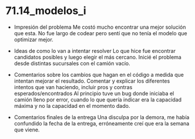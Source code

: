 # 71.14_modelos_i

- Impresión del problema
Me costó mucho encontrar una mejor solución que esta. No fue largo de codear pero sentí que no tenía el modelo que optimizar mejor.

- Ideas de como lo van a intentar resolver
Lo que hice fue encontrar candidatos posibles y luego elegir el más cercano. Inicié el problema desde distintas sucursales con el camión vacío.

- Comentarios sobre los cambios que hagan en el código a medida que intentan mejorar el resultado. Comentar y explicar los diferentes intentos que van haciendo, incluir pros y contras esperados/encontrados
Al principio tuve un bug donde iniciaba el camión lleno por error, cuando lo que quería indicar era la capacidad máxima y no la capacidad en el momento dado.

- Comentarios finales de la entrega
Una disculpa por la demora, me había confundido la fecha de la entrega, erróneamente creí que era la semana que viene.